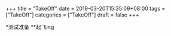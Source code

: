 +++
title = "TakeOff"
date = 2019-03-20T15:35:09+08:00
tags = ["TakeOff"]
categories = ["TakeOff"]
draft = false
+++

*测试准备
**起飞ing
